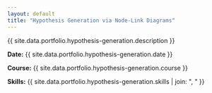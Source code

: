 ```yaml
---
layout: default
title: "Hypothesis Generation via Node-Link Diagrams"
---
```


{{ site.data.portfolio.hypothesis-generation.description }}

**Date:** {{ site.data.portfolio.hypothesis-generation.date }}

**Course:** {{ site.data.portfolio.hypothesis-generation.course }}

**Skills:** {{ site.data.portfolio.hypothesis-generation.skills | join: ", " }}
